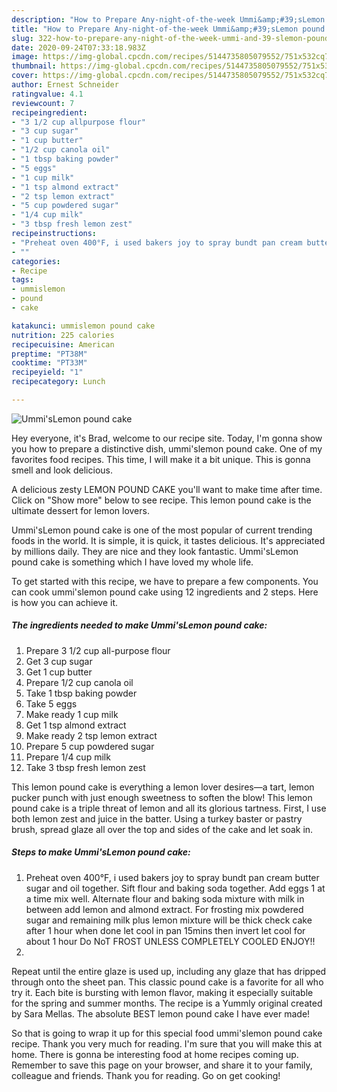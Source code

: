 ```yaml
---
description: "How to Prepare Any-night-of-the-week Ummi&amp;#39;sLemon pound cake"
title: "How to Prepare Any-night-of-the-week Ummi&amp;#39;sLemon pound cake"
slug: 322-how-to-prepare-any-night-of-the-week-ummi-and-39-slemon-pound-cake
date: 2020-09-24T07:33:18.983Z
image: https://img-global.cpcdn.com/recipes/5144735805079552/751x532cq70/ummislemon-pound-cake-recipe-main-photo.jpg
thumbnail: https://img-global.cpcdn.com/recipes/5144735805079552/751x532cq70/ummislemon-pound-cake-recipe-main-photo.jpg
cover: https://img-global.cpcdn.com/recipes/5144735805079552/751x532cq70/ummislemon-pound-cake-recipe-main-photo.jpg
author: Ernest Schneider
ratingvalue: 4.1
reviewcount: 7
recipeingredient:
- "3 1/2 cup allpurpose flour"
- "3 cup sugar"
- "1 cup butter"
- "1/2 cup canola oil"
- "1 tbsp baking powder"
- "5 eggs"
- "1 cup milk"
- "1 tsp almond extract"
- "2 tsp lemon extract"
- "5 cup powdered sugar"
- "1/4 cup milk"
- "3 tbsp fresh lemon zest"
recipeinstructions:
- "Preheat oven 400°F, i used bakers joy to spray bundt pan cream butter sugar and oil together.  Sift flour and baking soda together. Add eggs 1 at a time mix well. Alternate flour and baking soda mixture with milk in between add lemon and almond extract. For frosting mix powdered sugar and remaining milk plus lemon mixture will be thick check cake after 1 hour when done let cool in pan 15mins then invert let cool for about 1 hour Do NoT FROST UNLESS COMPLETELY COOLED ENJOY!!"
- ""
categories:
- Recipe
tags:
- ummislemon
- pound
- cake

katakunci: ummislemon pound cake 
nutrition: 225 calories
recipecuisine: American
preptime: "PT38M"
cooktime: "PT33M"
recipeyield: "1"
recipecategory: Lunch

---
```



![Ummi&#39;sLemon pound cake](https://img-global.cpcdn.com/recipes/5144735805079552/751x532cq70/ummislemon-pound-cake-recipe-main-photo.jpg)

Hey everyone, it's Brad, welcome to our recipe site. Today, I'm gonna show you how to prepare a distinctive dish, ummi&#39;slemon pound cake. One of my favorites food recipes. This time, I will make it a bit unique. This is gonna smell and look delicious.

A delicious zesty LEMON POUND CAKE you&#39;ll want to make time after time. Click on &#34;Show more&#34; below to see recipe. This lemon pound cake is the ultimate dessert for lemon lovers.

Ummi&#39;sLemon pound cake is one of the most popular of current trending foods in the world. It is simple, it is quick, it tastes delicious. It's appreciated by millions daily. They are nice and they look fantastic. Ummi&#39;sLemon pound cake is something which I have loved my whole life.


To get started with this recipe, we have to prepare a few components. You can cook ummi&#39;slemon pound cake using 12 ingredients and 2 steps. Here is how you can achieve it.

<!--inarticleads1-->

##### The ingredients needed to make Ummi&#39;sLemon pound cake:

1. Prepare 3 1/2 cup all-purpose flour
1. Get 3 cup sugar
1. Get 1 cup butter
1. Prepare 1/2 cup canola oil
1. Take 1 tbsp baking powder
1. Take 5 eggs
1. Make ready 1 cup milk
1. Get 1 tsp almond extract
1. Make ready 2 tsp lemon extract
1. Prepare 5 cup powdered sugar
1. Prepare 1/4 cup milk
1. Take 3 tbsp fresh lemon zest


This lemon pound cake is everything a lemon lover desires—a tart, lemon pucker punch with just enough sweetness to soften the blow! This lemon pound cake is a triple threat of lemon and all its glorious tartness. First, I use both lemon zest and juice in the batter. Using a turkey baster or pastry brush, spread glaze all over the top and sides of the cake and let soak in. 

<!--inarticleads2-->

##### Steps to make Ummi&#39;sLemon pound cake:

1. Preheat oven 400°F, i used bakers joy to spray bundt pan cream butter sugar and oil together.  Sift flour and baking soda together. Add eggs 1 at a time mix well. Alternate flour and baking soda mixture with milk in between add lemon and almond extract. For frosting mix powdered sugar and remaining milk plus lemon mixture will be thick check cake after 1 hour when done let cool in pan 15mins then invert let cool for about 1 hour Do NoT FROST UNLESS COMPLETELY COOLED ENJOY!!
1. 


Repeat until the entire glaze is used up, including any glaze that has dripped through onto the sheet pan. This classic pound cake is a favorite for all who try it. Each bite is bursting with lemon flavor, making it especially suitable for the spring and summer months. The recipe is a Yummly original created by Sara Mellas. The absolute BEST lemon pound cake I have ever made! 

So that is going to wrap it up for this special food ummi&#39;slemon pound cake recipe. Thank you very much for reading. I'm sure that you will make this at home. There is gonna be interesting food at home recipes coming up. Remember to save this page on your browser, and share it to your family, colleague and friends. Thank you for reading. Go on get cooking!
